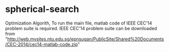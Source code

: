 # spherical-search
Optimization Algorith,
To run the main file, matlab code of IEEE CEC'14 problem suite is required.
IEEE CEC'14 problem suite can be downloaded from 
"http://web.mysites.ntu.edu.sg/epnsugan/PublicSite/Shared%20Documents/CEC-2014/cec14-matlab-code.zip"
